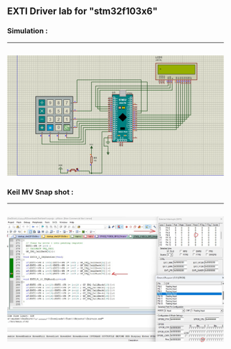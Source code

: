 ## EXTI Driver lab for "stm32f103x6"
### Simulation :
---
![image](https://github.com/AhmedOSAA/Embedded_System_Diploma/blob/main/Unit_7_Essential%20Peripherals/lesson4_EXTI/EXTI_Driver/EXTI_Driver_GIF.gif)
---
### Keil MV Snap shot :
---
![image](https://github.com/AhmedOSAA/Embedded_System_Diploma/blob/main/Unit_7_Essential%20Peripherals/lesson4_EXTI/EXTI_Driver/EXTI_Driver_KeilMV.jpg)
---
